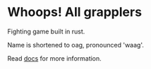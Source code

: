 # Whoops! All grapplers

Fighting game built in rust.

Name is shortened to oag, pronounced 'waag'.

Read [docs](docs/Docs.md) for more information.
